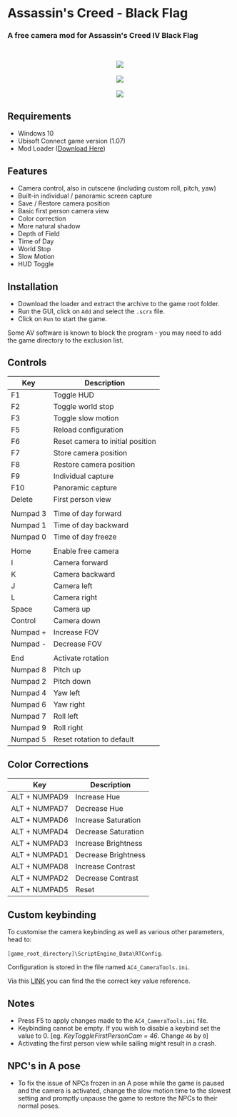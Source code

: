 # Assassin's Creed - Black Flag
### A free camera mod for Assassin's Creed IV Black Flag

<br>

<p align="center">
  <img src="https://raw.githubusercontent.com/LionAG/ACBlackFlag-CameraTool/main/Pic/AC4%20(1).png" />

  <br>
  <br>

  <img src="https://raw.githubusercontent.com/LionAG/ACBlackFlag-CameraTool/main/Pic/AC4%20(2).png" />

  <br>
  <br>

  <img src="https://raw.githubusercontent.com/LionAG/ACBlackFlag-CameraTool/main/Pic/AC4%20(3).png" />
</p>

## Requirements
- Windows 10
- Ubisoft Connect game version (1.07)
- Mod Loader ([Download Here](https://github.com/LionAG/ScriptEngine/releases/latest))

## Features
- Camera control, also in cutscene (including custom roll, pitch, yaw)
- Built-in individual / panoramic screen capture 
- Save / Restore camera position
- Basic first person camera view
- Color correction
- More natural shadow
- Depth of Field
- Time of Day
- World Stop
- Slow Motion
- HUD Toggle
  
## Installation

- Download the loader and extract the archive to the game root folder.
- Run the GUI, click on `Add` and select the `.scrx` file.
- Click on `Run` to start the game.

Some AV software is known to block the program - you may need to add the game directory to the exclusion list.


## Controls

| Key | Description |
| --|-- |
| F1				| Toggle HUD |
| F2				| Toggle world stop |
| F3				| Toggle slow motion  |
| F5				| Reload configuration | 
| F6				| Reset camera to initial position |
| F7				| Store camera position |
| F8				| Restore camera position |
| F9				| Individual capture |
| F10				| Panoramic capture |
| Delete			| First person view  |
||
| Numpad 3			| Time of day forward |
| Numpad 1			| Time of day backward |
| Numpad 0			| Time of day freeze |
||
| Home				| Enable free camera |
| I					| Camera forward |
| K					| Camera backward  |
| J					| Camera left  |
| L					| Camera right |
| Space				| Camera up |
| Control				| Camera down |
| Numpad +			| Increase FOV |
| Numpad -			| Decrease FOV |
||
| End				| Activate rotation |
| Numpad 8			| Pitch up |
| Numpad 2			| Pitch down |
| Numpad 4			| Yaw left |
| Numpad 6			| Yaw right |
| Numpad 7			| Roll left |
| Numpad 9			| Roll right |
| Numpad 5			| Reset rotation to default |

## Color Corrections

| Key | Description |
| --|-- |
|ALT + NUMPAD9  |Increase Hue|
|ALT + NUMPAD7  |Decrease Hue|
|ALT + NUMPAD6  |Increase Saturation|
|ALT + NUMPAD4  |Decrease Saturation|
|ALT + NUMPAD3  |Increase Brightness|
|ALT + NUMPAD1  |Decrease Brightness|
|ALT + NUMPAD8  |Increase Contrast|
|ALT + NUMPAD2  |Decrease Contrast|
|ALT + NUMPAD5  |Reset|

## Custom keybinding

To customise the camera keybinding as well as various other parameters, head to:


`[game_root_directory]\ScriptEngine_Data\RTConfig`.


Configuration is stored in the file named `AC4_CameraTools.ini`.

Via this [LINK](https://cherrytree.at/misc/vk.htm) you can find the the correct key value reference.
</br>

## Notes
* Press F5 to apply changes made to the `AC4_CameraTools.ini` file.
* Keybinding cannot be empty. If you wish to disable a keybind set the value to 0. [eg. *KeyToggleFirstPersonCam = 46*. Change `46` by `0`] 
* Activating the first person view while sailing might result in a crash.

## NPC's in A pose
* To fix the issue of NPCs frozen in an A pose while the game is paused and the camera is activated, change the slow motion time to the slowest setting and promptly unpause the game to restore the NPCs to their normal poses.
